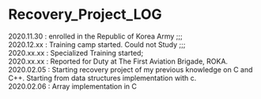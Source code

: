 # Recovery_Project_LOG

2020.11.30 : enrolled in the Republic of Korea Army ;;;  
2020.12.xx : Training camp started. Could not Study ;;;  
2020.xx.xx : Specialized Training started;  
2020.xx.xx : Reported for Duty at The First Aviation Brigade, ROKA.  
2020.02.05 : Starting recovery project of my previous knowledge on C and C++. Starting from data structures implementation with c.  
2020.02.06 : Array implementation in C  

